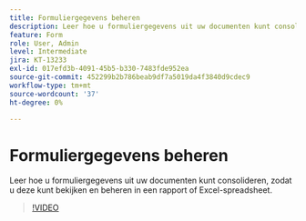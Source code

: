 ```yaml
---
title: Formuliergegevens beheren
description: Leer hoe u formuliergegevens uit uw documenten kunt consolideren
feature: Form
role: User, Admin
level: Intermediate
jira: KT-13233
exl-id: 017efd3b-4091-45b5-b330-7483fde952ea
source-git-commit: 452299b2b786beab9df7a5019da4f3840d9cdec9
workflow-type: tm+mt
source-wordcount: '37'
ht-degree: 0%

---
```


# Formuliergegevens beheren

Leer hoe u formuliergegevens uit uw documenten kunt consolideren, zodat u deze kunt bekijken en beheren in een rapport of Excel-spreadsheet.

>[!VIDEO](https://video.tv.adobe.com/v/3443524?quality=12&learn=on&hidetitle=true&captions=dut)
